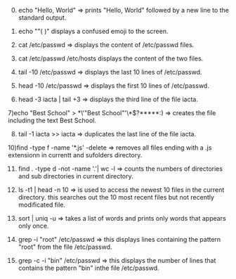 

0) echo "Hello, World" => prints "Hello, World" followed by a new line to the standard output.

1) echo "\"(  )"  displays a confused emoji to the screen.

2) cat /etc/passwd => displays the content of /etc/passwd files.

3) cat /etc/passwd /etc/hosts displays the content of the two files.

4) tail -10 /etc/passwd => displays the last 10 lines of /etc/passwd.

5) head -10 /etc/passwd => displays the first 10 lines of /etc/passwd.

6) head -3 iacta | tail +3 => displays the third line of the file iacta.

7)echo "Best School" > \*\\'"Best School"\'\\*$\?\*\*\*\*\*:) => creates the file including the text Best School.

8) tail -1 iacta >> iacta => duplicates the last line of the file iacta.

10)find -type f -name '*.js' -delete => removes all files ending with a .js extensionn in currentt and sufolders directory.

11) find . -type d -not -name '.'| wc -l => counts the numbers of directories and sub directories in current directory.

12) ls -t1 | head -n 10  => is used to access the newest 10 files in the current directory. this searches out the 10 most recent files but not recently modificated file.

13) sort | uniq -u => takes a list of words and prints only words that appears only once.

14) grep -i "root" /etc/passwd => this displays lines containing the pattern "root" from the file /etc/passwd.

15) grep -c -i "bin" /etc/passwd => this displays the number of lines that contains the pattern "bin" inthe file /etc/passwd.